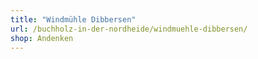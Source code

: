 ```yaml
---
title: "Windmühle Dibbersen"
url: /buchholz-in-der-nordheide/windmuehle-dibbersen/
shop: Andenken
---
```

